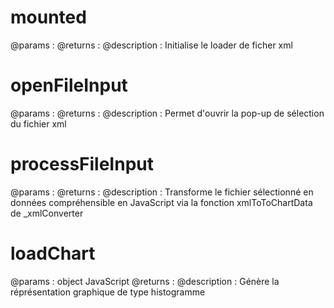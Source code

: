 # mounted
@params :
@returns :
@description : Initialise le loader de ficher xml

# openFileInput 
@params :
@returns :
@description : Permet d'ouvrir la pop-up de sélection du fichier xml

# processFileInput 
@params : 
@returns :
@description : Transforme le fichier sélectionné en données compréhensible en JavaScript 
via la fonction xmlToToChartData de _xmlConverter 

# loadChart 
@params : object JavaScript
@returns :
@description : Génère la réprésentation graphique de type histogramme 
